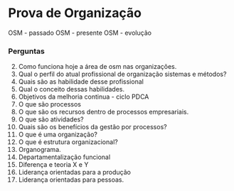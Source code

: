# Prova de Organização
OSM - passado
OSM - presente
OSM - evolução


### Perguntas

 2. Como funciona hoje a área de osm nas organizações.
 3. Qual o perfil do atual profissional de organização sistemas e métodos?
 4. Quais são as habilidade desse profissional
 5. Qual o conceito dessas habilidades.
 6. Objetivos da melhoria continua - ciclo PDCA
 7. O que são processos
 8. O que são os recursos dentro de processos empresariais.
 9. O que são atividades?
10. Quais são os benefícios da gestão por processos?
11. O que é uma organização?
12. O que é estrutura organizacional?
13. Organograma.
14. Departamentalização funcional
15. Diferença e  teoria X e Y
16. Liderança orientadas para a produção
17. Liderança orientadas para pessoas.
